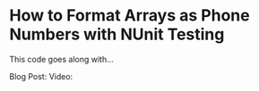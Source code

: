 # How to Format Arrays as Phone Numbers with NUnit Testing



This code goes along with...

Blog Post: 
Video: 
